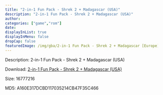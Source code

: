 ```yaml
---
title: "2-in-1 Fun Pack - Shrek 2 + Madagascar (USA)"
description: "2-in-1 Fun Pack - Shrek 2 + Madagascar (USA)"
author: 
categories: ["game","rom"]
date: 
displayInList: true
displayInMenu: false
dropCap: false
featuredImage: /img/gba/2-in-1 Fun Pack - Shrek 2 + Madagascar [Europe].jpg
---
```


Description: 2-in-1 Fun Pack - Shrek 2 + Madagascar (USA)

Download: <a style="text-decoration:underline;" href="https://mega.nz/#!iXA2DaBA!MRGf6eH1tbpjF1_tGmbWV4Utv6YNnvgonF-IUqIDUS0" target = "_blank" rel = "nofollow" > 2-in-1 Fun Pack - Shrek 2 + Madagascar (USA)</a>

Size: 16777216

MD5: A160E317DCBD117035214CB47F35C466

